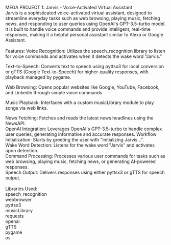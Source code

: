 MEGA PROJECT 1: Jarvis - Voice-Activated Virtual Assistant
<br>
Jarvis is a sophisticated voice-activated virtual assistant, designed to streamline everyday tasks such as web browsing, playing music, fetching news, and responding to user queries using OpenAI's GPT-3.5-turbo model. It is built to handle voice commands and provide intelligent, real-time responses, making it a helpful personal assistant similar to Alexa or Google Assistant.
<br>
<br>
Features:
Voice Recognition: Utilizes the speech_recognition library to listen for voice commands and activates when it detects the wake word "Jarvis."
<br>

Text-to-Speech: Converts text to speech using pyttsx3 for local conversion or gTTS (Google Text-to-Speech) for higher-quality responses, with playback managed by pygame.
<br>

Web Browsing: Opens popular websites like Google, YouTube, Facebook, and LinkedIn through simple voice commands.
<br>

Music Playback: Interfaces with a custom musicLibrary module to play songs via web links.
<br>

News Fetching: Fetches and reads the latest news headlines using the NewsAPI.
<br>
OpenAI Integration: Leverages OpenAI's GPT-3.5-turbo to handle complex user queries, generating informative and accurate responses.
Workflow
<br>
Initialization: Starts by greeting the user with "Initializing Jarvis…".
<br>
Wake Word Detection: Listens for the wake word "Jarvis" and activates upon detection.
<br>
Command Processing: Processes various user commands for tasks such as web browsing, playing music, fetching news, or generating AI-powered responses.
<br>
Speech Output: Delivers responses using either pyttsx3 or gTTS for speech output.
<br>
<br>
Libraries Used:
<br>
speech_recognition
<br>
webbrowser
<br>
pyttsx3
<br>
musicLibrary
<br>
requests
<br>
openai
<br>
gTTS
<br>
pygame
<br>
os

